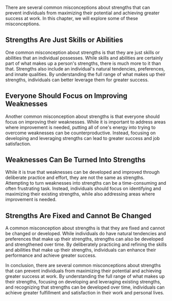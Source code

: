 
There are several common misconceptions about strengths that can prevent individuals from maximizing their potential and achieving greater success at work. In this chapter, we will explore some of these misconceptions.

Strengths Are Just Skills or Abilities
--------------------------------------

One common misconception about strengths is that they are just skills or abilities that an individual possesses. While skills and abilities are certainly part of what makes up a person's strengths, there is much more to it than that. Strengths also include an individual's natural tendencies, preferences, and innate qualities. By understanding the full range of what makes up their strengths, individuals can better leverage them for greater success.

Everyone Should Focus on Improving Weaknesses
---------------------------------------------

Another common misconception about strengths is that everyone should focus on improving their weaknesses. While it is important to address areas where improvement is needed, putting all of one's energy into trying to overcome weaknesses can be counterproductive. Instead, focusing on developing and leveraging strengths can lead to greater success and job satisfaction.

Weaknesses Can Be Turned Into Strengths
---------------------------------------

While it is true that weaknesses can be developed and improved through deliberate practice and effort, they are not the same as strengths. Attempting to turn weaknesses into strengths can be a time-consuming and often frustrating task. Instead, individuals should focus on identifying and maximizing their existing strengths, while also addressing areas where improvement is needed.

Strengths Are Fixed and Cannot Be Changed
-----------------------------------------

A common misconception about strengths is that they are fixed and cannot be changed or developed. While individuals do have natural tendencies and preferences that make up their strengths, strengths can also be developed and strengthened over time. By deliberately practicing and refining the skills and abilities that make up their strengths, individuals can enhance their performance and achieve greater success.

In conclusion, there are several common misconceptions about strengths that can prevent individuals from maximizing their potential and achieving greater success at work. By understanding the full range of what makes up their strengths, focusing on developing and leveraging existing strengths, and recognizing that strengths can be developed over time, individuals can achieve greater fulfillment and satisfaction in their work and personal lives.
